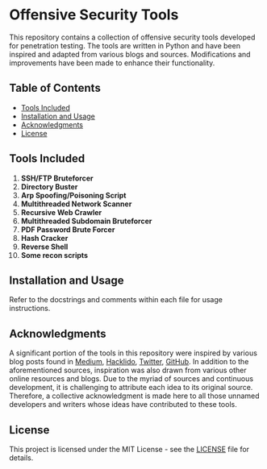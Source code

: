 # Offensive Security Tools

This repository contains a collection of offensive security tools developed for penetration testing. The tools are written in Python and have been inspired and adapted from various blogs and sources. Modifications and improvements have been made to enhance their functionality.

## Table of Contents

- [Tools Included](#tools-included)
- [Installation and Usage](#installation-and-usage)
- [Acknowledgments](#acknowledgments)
- [License](#license)

## Tools Included

1. **SSH/FTP Bruteforcer**
2. **Directory Buster** 
3. **Arp Spoofing/Poisoning Script**
4. **Multithreaded Network Scanner**
5. **Recursive Web Crawler**
6. **Multithreaded Subdomain Bruteforcer**
7. **PDF Password Brute Forcer**
8. **Hash Cracker**
9. **Reverse Shell**
10. **Some recon scripts**

## Installation and Usage

Refer to the docstrings and comments within each file for usage instructions.

## Acknowledgments

A significant portion of the tools in this repository were inspired by various blog posts found in [Medium](https://medium.com/), [Hacklido](https://hacklido.com/lists/5), [Twitter](https://twitter.com/), [GitHub](https://github.com/). In addition to the aforementioned sources, inspiration was also drawn from various other online resources and blogs. Due to the myriad of sources and continuous development, it is challenging to attribute each idea to its original source. Therefore, a collective acknowledgment is made here to all those unnamed developers and writers whose ideas have contributed to these tools.

## License

This project is licensed under the MIT License - see the [LICENSE](LICENSE) file for details.

